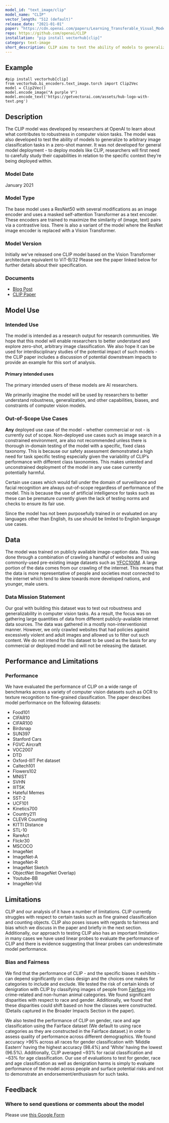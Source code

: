 ```yaml
---
model_id: "text_image/clip"
model_name: "CLIP"
vector_length: "512 (default)"
release_date: "2021-01-01"
paper: "https://cdn.openai.com/papers/Learning_Transferable_Visual_Models_From_Natural_Language_Supervision.pdf"
repo: https://github.com/openai/CLIP
installation: "pip install vectorhub[clip]"
category: text-image
short_description: CLIP aims to test the ability of models to generalize arbitrary image classification tasks in a zero-shot manner.
---
```


## Example

```
#pip install vectorhub[clip]
from vectorhub.bi_encoders.text_image.torch import Clip2Vec
model = Clip2Vec()
model.encode_image("A purple V")
model.encode_text('https://getvectorai.com/assets/hub-logo-with-text.png')
```

## Description

The CLIP model was developed by researchers at OpenAI to learn about what contributes to robustness in computer vision tasks. The model was also developed to test the ability of models to generalize to arbitrary image classification tasks in a zero-shot manner. It was not developed for general model deployment - to deploy models like CLIP, researchers will first need to carefully study their capabilities in relation to the specific context they’re being deployed within.

### Model Date

January 2021

### Model Type

The base model uses a ResNet50 with several modifications as an image encoder and uses a masked self-attention Transformer as a text encoder. These encoders are trained to maximize the similarity of (image, text) pairs via a contrastive loss. There is also a variant of the model where the ResNet image encoder is replaced with a Vision Transformer.

### Model Version

Initially we’ve released one CLIP model based on the Vision Transformer architecture equivalent to ViT-B/32
Please see the paper linked below for further details about their specification.

### Documents

- [Blog Post](https://openai.com/blog/clip/)
- [CLIP Paper](https://cdn.openai.com/papers/Learning_Transferable_Visual_Models_From_Natural_Language_Supervision.pdf)


## Model Use

### Intended Use

The model is intended as a research output for research communities. We hope that this model will enable researchers to better understand and explore zero-shot, arbitrary image classification. We also hope it can be used for interdisciplinary studies of the potential impact of such models - the CLIP paper includes a discussion of potential downstream impacts to provide an example for this sort of analysis.

#### Primary intended uses

The primary intended users of these models are AI researchers.

We primarily imagine the model will be used by researchers to better understand robustness, generalization, and other capabilities, biases, and constraints of computer vision models.

### Out-of-Scope Use Cases

**Any** deployed use case of the model - whether commercial or not - is currently out of scope. Non-deployed use cases such as image search in a constrained environment, are also not recommended unless there is thorough in-domain testing of the model with a specific, fixed class taxonomy. This is because our safety assessment demonstrated a high need for task specific testing especially given the variability of CLIP’s performance with different class taxonomies. This makes untested and unconstrained deployment of the model in any use case currently potentially harmful. 

Certain use cases which would fall under the domain of surveillance and facial recognition are always out-of-scope regardless of performance of the model. This is because the use of artificial intelligence for tasks such as these can be premature currently given the lack of testing norms and checks to ensure its fair use.

Since the model has not been purposefully trained in or evaluated on any languages other than English, its use should be limited to English language use cases.



## Data

The model was trained on publicly available image-caption data. This was done through a combination of crawling a handful of websites and using commonly-used pre-existing image datasets such as [YFCC100M](http://projects.dfki.uni-kl.de/yfcc100m/). A large portion of the data comes from our crawling of the internet. This means that the data is more representative of people and societies most connected to the internet which tend to skew towards more developed nations, and younger, male users.

### Data Mission Statement

Our goal with building this dataset was to test out robustness and generalizability in computer vision tasks. As a result, the focus was on gathering large quantities of data from different publicly-available internet data sources. The data was gathered in a mostly non-interventionist manner. However, we only crawled websites that had policies against excessively violent and adult images and allowed us to filter out such content. We do not intend for this dataset to be used as the basis for any commercial or deployed model and will not be releasing the dataset.



## Performance and Limitations

### Performance

We have evaluated the performance of CLIP on a wide range of benchmarks across a variety of computer vision datasets such as OCR to texture recognition to fine-grained classification. The paper describes model performance on the following datasets:

- Food101
- CIFAR10   
- CIFAR100   
- Birdsnap
- SUN397
- Stanford Cars
- FGVC Aircraft
- VOC2007
- DTD
- Oxford-IIIT Pet dataset
- Caltech101
- Flowers102
- MNIST   
- SVHN 
- IIIT5K   
- Hateful Memes   
- SST-2
- UCF101
- Kinetics700
- Country211
- CLEVR Counting
- KITTI Distance
- STL-10
- RareAct
- Flickr30
- MSCOCO
- ImageNet
- ImageNet-A
- ImageNet-R
- ImageNet Sketch
- ObjectNet (ImageNet Overlap)
- Youtube-BB
- ImageNet-Vid

## Limitations

CLIP and our analysis of it have a number of limitations. CLIP currently struggles with respect to certain tasks such as fine grained classification and counting objects. CLIP also poses issues with regards to fairness and bias which we discuss in the paper and briefly in the next section. Additionally, our approach to testing CLIP also has an important limitation- in many cases we have used linear probes to evaluate the performance of CLIP and there is evidence suggesting that linear probes can underestimate model performance.

### Bias and Fairness

We find that the performance of CLIP - and the specific biases it exhibits - can depend significantly on class design and the choices one makes for categories to include and exclude. We tested the risk of certain kinds of denigration with CLIP by classifying images of people from [Fairface](https://arxiv.org/abs/1908.04913) into crime-related and non-human animal categories. We found significant disparities with respect to race and gender. Additionally, we found that these disparities could shift based on how the classes were constructed. (Details captured in the Broader Impacts Section in the paper).

We also tested the performance of CLIP on gender, race and age classification using the Fairface dataset (We default to using race categories as they are constructed in the Fairface dataset.) in order to assess quality of performance across different demographics. We found accuracy >96% across all races for gender classification with ‘Middle Eastern’ having the highest accuracy (98.4%) and ‘White’ having the lowest (96.5%). Additionally, CLIP averaged ~93% for racial classification and ~63% for age classification. Our use of evaluations to test for gender, race and age classification as well as denigration harms is simply to evaluate performance of the model across people and surface potential risks and not to demonstrate an endorsement/enthusiasm for such tasks.



## Feedback

### Where to send questions or comments about the model

Please use [this Google Form](https://forms.gle/Uv7afRH5dvY34ZEs9)
